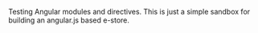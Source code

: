 Testing Angular modules and directives. This is just a simple sandbox for building an angular.js based e-store. 
